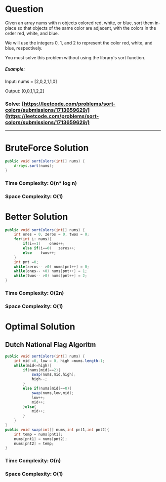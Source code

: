 # Question

Given an array nums with n objects colored red, white, or blue, sort them in-place so that objects of the same color are adjacent, with the colors in the order red, white, and blue.

We will use the integers 0, 1, and 2 to represent the color red, white, and blue, respectively.

You must solve this problem without using the library's sort function.

 

##### Example:

Input: nums = [2,0,2,1,1,0]

Output: [0,0,1,1,2,2]

### Solve: [https://leetcode.com/problems/sort-colors/submissions/1713659629/](https://leetcode.com/problems/sort-colors/submissions/1713659629/)

***

# BruteForce Solution

``` java
public void sortColors(int[] nums) {
    Arrays.sort(nums); 
}
```

### Time Complexity: O(n* log n)
### Space Complexity: O(1)


# Better Solution

``` java
public void sortColors(int[] nums) {
    int ones = 0, zeros = 0, twos = 0;
    for(int i: nums){
        if(i==1)    ones++;
        else if(i==0)   zeros++;
        else    twos++;
    }
    int pnt =0;
    while(zeros-- >0) nums[pnt++] = 0;
    while(ones-- >0) nums[pnt++] = 1;
    while(twos-- >0) nums[pnt++] = 2;        
}
```

### Time Complexity: O(2n)
### Space Complexity: O(1)


# Optimal Solution

## Dutch National Flag Algoritm

``` java
public void sortColors(int[] nums) {
    int mid =0, low = 0, high =nums.length-1;
    while(mid<=high){
        if(nums[mid]==2){
            swap(nums,mid,high);
            high--;
        }
        else if(nums[mid]==0){
            swap(nums,low,mid);
            low++;
            mid++;
        }else{
            mid++;
        }
    }
}
public void swap(int[] nums,int pnt1,int pnt2){
    int temp = nums[pnt1];
    nums[pnt1] = nums[pnt2];
    nums[pnt2] = temp;
}
```

### Time Complexity: O(n)
### Space Complexity: O(1)